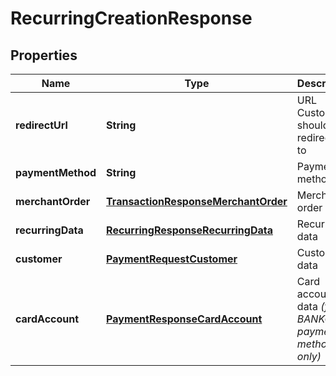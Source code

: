 
# RecurringCreationResponse

## Properties
Name | Type | Description | Notes
------------ | ------------- | ------------- | -------------
**redirectUrl** | **String** | URL Customer should be redirected to |  [optional]
**paymentMethod** | **String** | Payment method |  [optional]
**merchantOrder** | [**TransactionResponseMerchantOrder**](TransactionResponseMerchantOrder.md) | Merchant order data |  [optional]
**recurringData** | [**RecurringResponseRecurringData**](RecurringResponseRecurringData.md) | Recurring data |  [optional]
**customer** | [**PaymentRequestCustomer**](PaymentRequestCustomer.md) | Customer data |  [optional]
**cardAccount** | [**PaymentResponseCardAccount**](PaymentResponseCardAccount.md) | Card account data *(for BANKCARD payment method only)* |  [optional]



